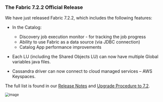 ### The Fabric 7.2.2 Official Release

We have just released Fabric 7.2.2, which includes the following features:

* In the Catalog:
  * Discovery job execution monitor - for tracking the job progress 
  * Ability to use Fabric as a data source (via JDBC connection)
  * Catalog App performance improvements

* Each LU (including the Shared Objects LU) can now have multiple Global variables java files.
* Cassandra driver can now connect to cloud managed services – AWS Keyspaces.

The full list is found in our [Release Notes](https://support.k2view.com/Academy/Release_Notes_And_Upgrade/V7.2/Fabric_Release_Notes_V7.2.2.pdf.html) and [Upgrade Procedure to 7.2](https://support.k2view.com/Academy/Release_Notes_And_Upgrade/V7.2/Fabric_Upgrade_Procedure_To_V7.2.pdf.html).

<img src="images/img8.png" alt="image" style="zoom: 80%;" />
